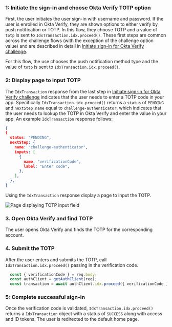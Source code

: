 ### 1: Initiate the sign-in and choose Okta Verify TOTP option

First, the user initiates the user sign-in with username and password. If the user is enrolled in Okta Verify, they are shown options to either verify by push notification or TOTP. In this flow, they choose TOTP and a value of `totp` is sent to
`IdxTransaction.idx.proceed()`. These first steps are common across the challenge flows (with the exception of the challenge option value) and are described in detail in [Initiate sign-in for Okta Verify challenge](#_1-initiate-use-case-requiring-authentication).

For this flow, the use chooses the push notification method type and the value of `totp` is sent to `IdxTransaction.idx.proceed()`.

### 2: Display page to input TOTP

The `IdxTransaction` response from the last step in [Initiate sign-in for Okta Verify challenge](#_1-initiate-use-case-requiring-authentication) indicates that the user needs to enter a TOTP code in your app. Specifically `IdxTransaction.idx.proceed()` returns a `status` of `PENDING` and `nextStep.name` equal to `challenge-authenticator`, which indicates that the user needs to lookup the TOTP in Okta Verify and enter the value in your app.  An example `IdxTransaction` response follows:

```json
{
{
  status: "PENDING",
  nextStep: {
    name: "challenge-authenticator",
    inputs: [
      {
        name: "verificationCode",
        label: "Enter code",
      },
    ],
  },
}
```

Using the `IdxTransaction` response display a page to input the TOTP.

<div class="common-image-format">

![Page displaying TOTP input field](/img/authenticators/authenticators-oktaverify-challenge-otp.png)

</div>

### 3. Open Okta Verify and find TOTP

The user opens Okta Verify and finds the TOTP for the corresponding account.

### 4. Submit the TOTP

After the user enters and submits the TOTP, call `IdxTransaction.idx.proceed()` passing in the verification code.

```javascript
  const { verificationCode } = req.body;
  const authClient = getAuthClient(req);
  const transaction = await authClient.idx.proceed({ verificationCode });
```

### 5: Complete successful sign-in

Once the verification code is validated, `IdxTransaction.idx.proceed()` returns a `IdxTransaction` object with a status of `SUCCESS` along with access and ID tokens. The user is redirected to the default home page.
